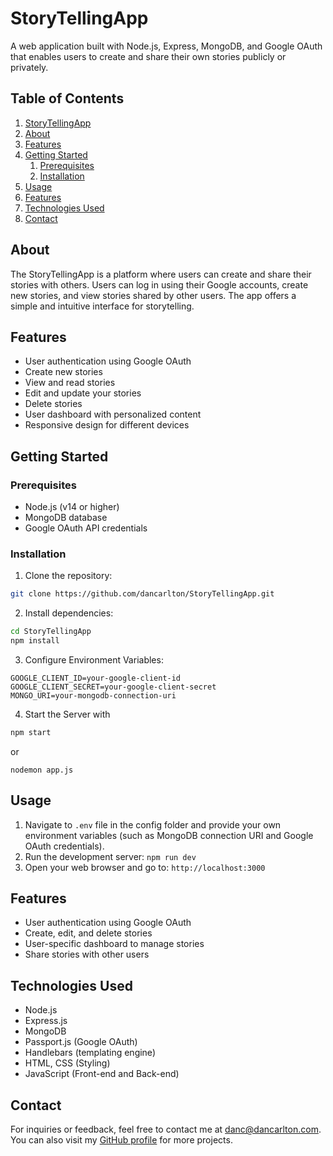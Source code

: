 # StoryTellingApp

A web application built with Node.js, Express, MongoDB, and Google OAuth that enables users to create and share their own stories publicly or privately.

## Table of Contents
1. [StoryTellingApp](#storytellingapp)
2. [About](#about)
3. [Features](#features)
4. [Getting Started](#getting-started)
   1. [Prerequisites](#prerequisites)
   2. [Installation](#installation)
6. [Usage](#usage)
7. [Features](#features-1)
8. [Technologies Used](#technologies-used)
9. [Contact](#contact)


## About

The StoryTellingApp is a platform where users can create and share their stories with others. Users can log in using their Google accounts, create new stories, and view stories shared by other users. The app offers a simple and intuitive interface for storytelling.

## Features

- User authentication using Google OAuth
- Create new stories
- View and read stories
- Edit and update your stories
- Delete stories
- User dashboard with personalized content
- Responsive design for different devices

## Getting Started

### Prerequisites

- Node.js (v14 or higher)
- MongoDB database
- Google OAuth API credentials

### Installation

1. Clone the repository:

```bash
git clone https://github.com/dancarlton/StoryTellingApp.git
```
2. Install dependencies:

```bash
cd StoryTellingApp
npm install
```
3. Configure Environment Variables:
```
GOOGLE_CLIENT_ID=your-google-client-id
GOOGLE_CLIENT_SECRET=your-google-client-secret
MONGO_URI=your-mongodb-connection-uri
```
4. Start the Server with
```bash
npm start
```
or
```
nodemon app.js
```

## Usage

1. Navigate to `.env` file in the config folder and provide your own environment variables (such as MongoDB connection URI and Google OAuth credentials).
2. Run the development server: `npm run dev`
3. Open your web browser and go to: `http://localhost:3000`

## Features

- User authentication using Google OAuth
- Create, edit, and delete stories
- User-specific dashboard to manage stories
- Share stories with other users

## Technologies Used

- Node.js
- Express.js
- MongoDB
- Passport.js (Google OAuth)
- Handlebars (templating engine)
- HTML, CSS (Styling)
- JavaScript (Front-end and Back-end)

## Contact

For inquiries or feedback, feel free to contact me at danc@dancarlton.com. You can also visit my [GitHub profile](https://github.com/dancarlton) for more projects.
